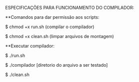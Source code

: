 ESPECIFICAÇÕES PARA FUNCIONAMENTO DO COMPILADOR:

**Comandos para dar permissão aos scripts:

$ chmod +x run.sh (compilar o compilador)

$ chmod +x clean.sh (limpar arquivos de montagem)

**Executar compilador:

$ ./run.sh

$ ./compilador [diretorio do arquivo a ser testado]

$ ./clean.sh